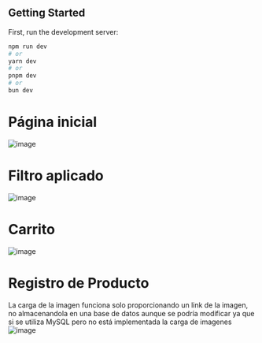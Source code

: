 ## Getting Started

First, run the development server:

```bash
npm run dev
# or
yarn dev
# or
pnpm dev
# or
bun dev
```
# Página inicial
![image](https://github.com/user-attachments/assets/4a914db8-8c21-4d73-bcd3-da09da7d36f1)

# Filtro aplicado
![image](https://github.com/user-attachments/assets/2beaa3c2-9046-4359-a5c8-bed07642809c)

# Carrito
![image](https://github.com/user-attachments/assets/a6417413-e588-4fbe-b5bd-45d0ff8c3a22)

# Registro de Producto
La carga de la imagen funciona solo proporcionando un link de la imagen, no almacenandola en una base de datos aunque se podría modificar ya que si se utiliza MySQL pero no está implementada la carga de imagenes
![image](https://github.com/user-attachments/assets/bbd59938-a736-42d2-b4a1-d70fc38b33e5)
